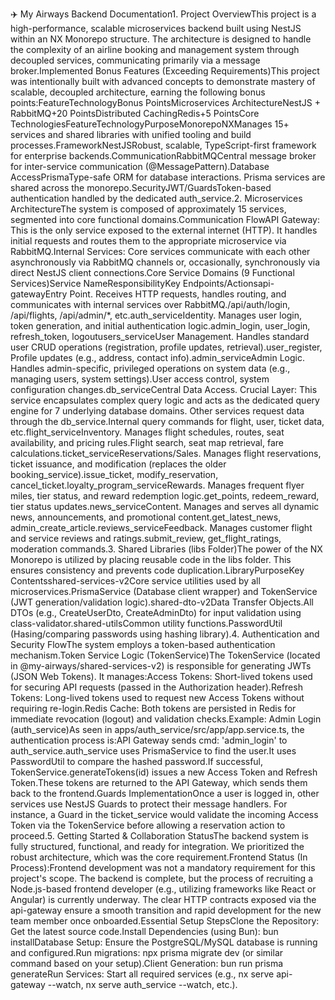 ✈️ My Airways Backend Documentation1. Project OverviewThis project is a high-performance, scalable microservices backend built using NestJS within an NX Monorepo structure. The architecture is designed to handle the complexity of an airline booking and management system through decoupled services, communicating primarily via a message broker.Implemented Bonus Features (Exceeding Requirements)This project was intentionally built with advanced concepts to demonstrate mastery of scalable, decoupled architecture, earning the following bonus points:FeatureTechnologyBonus PointsMicroservices ArchitectureNestJS + RabbitMQ+20 PointsDistributed CachingRedis+5 PointsCore TechnologiesFeatureTechnologyPurposeMonorepoNXManages 15+ services and shared libraries with unified tooling and build processes.FrameworkNestJSRobust, scalable, TypeScript-first framework for enterprise backends.CommunicationRabbitMQCentral message broker for inter-service communication (@MessagePattern).Database AccessPrismaType-safe ORM for database interactions. Prisma services are shared across the monorepo.SecurityJWT/GuardsToken-based authentication handled by the dedicated auth_service.2. Microservices ArchitectureThe system is composed of approximately 15 services, segmented into core functional domains.Communication FlowAPI Gateway: This is the only service exposed to the external internet (HTTP). It handles initial requests and routes them to the appropriate microservice via RabbitMQ.Internal Services: Core services communicate with each other asynchronously via RabbitMQ channels or, occasionally, synchronously via direct NestJS client connections.Core Service Domains (9 Functional Services)Service NameResponsibilityKey Endpoints/Actionsapi-gatewayEntry Point. Receives HTTP requests, handles routing, and communicates with internal services over RabbitMQ./api/auth/login, /api/flights, /api/admin/\*, etc.auth_serviceIdentity. Manages user login, token generation, and initial authentication logic.admin_login, user_login, refresh_token, logoutusers_serviceUser Management. Handles standard user CRUD operations (registration, profile updates, retrieval).user_register, Profile updates (e.g., address, contact info).admin_serviceAdmin Logic. Handles admin-specific, privileged operations on system data (e.g., managing users, system settings).User access control, system configuration changes.db_serviceCentral Data Access. Crucial Layer: This service encapsulates complex query logic and acts as the dedicated query engine for 7 underlying database domains. Other services request data through the db_service.Internal query commands for flight, user, ticket data, etc.flight_serviceInventory. Manages flight schedules, routes, seat availability, and pricing rules.Flight search, seat map retrieval, fare calculations.ticket_serviceReservations/Sales. Manages flight reservations, ticket issuance, and modification (replaces the older booking_service).issue_ticket, modify_reservation, cancel_ticket.loyalty_program_serviceRewards. Manages frequent flyer miles, tier status, and reward redemption logic.get_points, redeem_reward, tier status updates.news_serviceContent. Manages and serves all dynamic news, announcements, and promotional content.get_latest_news, admin_create_article.reviews_serviceFeedback. Manages customer flight and service reviews and ratings.submit_review, get_flight_ratings, moderation commands.3. Shared Libraries (libs Folder)The power of the NX Monorepo is utilized by placing reusable code in the libs folder. This ensures consistency and prevents code duplication.LibraryPurposeKey Contentsshared-services-v2Core service utilities used by all microservices.PrismaService (Database client wrapper) and TokenService (JWT generation/validation logic).shared-dto-v2Data Transfer Objects.All DTOs (e.g., CreateUserDto, CreateAdminDto) for input validation using class-validator.shared-utilsCommon utility functions.PasswordUtil (Hasing/comparing passwords using hashing library).4. Authentication and Security FlowThe system employs a token-based authentication mechanism.Token Service Logic (TokenService)The TokenService (located in @my-airways/shared-services-v2) is responsible for generating JWTs (JSON Web Tokens). It manages:Access Tokens: Short-lived tokens used for securing API requests (passed in the Authorization header).Refresh Tokens: Long-lived tokens used to request new Access Tokens without requiring re-login.Redis Cache: Both tokens are persisted in Redis for immediate revocation (logout) and validation checks.Example: Admin Login (auth_service)As seen in apps/auth_service/src/app/app.service.ts, the authentication process is:API Gateway sends cmd: 'admin_login' to auth_service.auth_service uses PrismaService to find the user.It uses PasswordUtil to compare the hashed password.If successful, TokenService.generateTokens(id) issues a new Access Token and Refresh Token.These tokens are returned to the API Gateway, which sends them back to the frontend.Guards ImplementationOnce a user is logged in, other services use NestJS Guards to protect their message handlers. For instance, a Guard in the ticket_service would validate the incoming Access Token via the TokenService before allowing a reservation action to proceed.5. Getting Started & Collaboration StatusThe backend system is fully structured, functional, and ready for integration. We prioritized the robust architecture, which was the core requirement.Frontend Status (In Process):Frontend development was not a mandatory requirement for this project's scope. The backend is complete, but the process of recruiting a Node.js-based frontend developer (e.g., utilizing frameworks like React or Angular) is currently underway. The clear HTTP contracts exposed via the api-gateway ensure a smooth transition and rapid development for the new team member once onboarded.Essential Setup StepsClone the Repository: Get the latest source code.Install Dependencies (using Bun): bun installDatabase Setup: Ensure the PostgreSQL/MySQL database is running and configured.Run migrations: npx prisma migrate dev (or similar command based on your setup).Client Generation: bun run prisma generateRun Services: Start all required services (e.g., nx serve api-gateway --watch, nx serve auth_service --watch, etc.).
